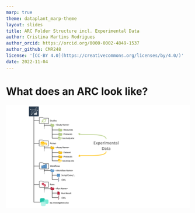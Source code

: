 ```yaml
---
marp: true
theme: dataplant_marp-theme
layout: slides
title: ARC Folder Structure incl. Experimental Data
author: Cristina Martins Rodrigues
author_orcid: https://orcid.org/0000-0002-4849-1537
author_github: CMR248
license: '[CC-BY 4.0](https://creativecommons.org/licenses/by/4.0/)'
date: 2022-11-04
---
```


# What does an ARC look like?

![width:950](../../img/ARC_fillWithData_seq2.png)

